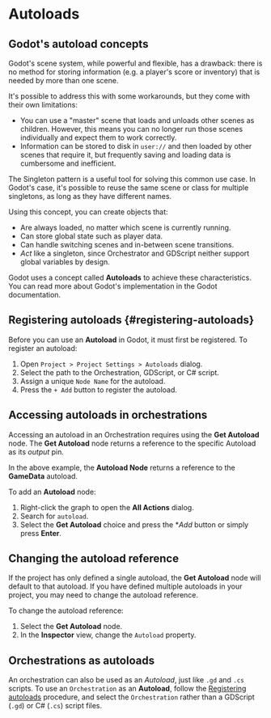 
# Autoloads

## Godot's autoload concepts 

Godot's scene system, while powerful and flexible, has a drawback: there is no method for storing information (e.g. a player's score or inventory) that is needed by more than one scene.

It's possible to address this with some workarounds, but they come with their own limitations:

* You can use a "master" scene that loads and unloads other scenes as children.
However, this means you can no longer run those scenes individually and expect them to work correctly.
* Information can be stored to disk in `user://` and then loaded by other scenes that require it, but frequently saving and loading data is cumbersome and inefficient.

The <ExternalLink href="https://en.wikipedia.org/wiki/Singleton_pattern">Singleton pattern</ExternalLink> is a useful tool for solving this common use case.
In Godot's case, it's possible to reuse the same scene or class for multiple singletons, as long as they have different names.

Using this concept, you can create objects that:

* Are always loaded, no matter which scene is currently running.
* Can store global state such as player data.
* Can handle switching scenes and in-between scene transitions.
* *Act* like a singleton, since Orchestrator and GDScript neither support global variables by design.

Godot uses a concept called **Autoloads** to achieve these characteristics.
You can read more about Godot's implementation in the <ExternalLink href="https://docs.godotengine.org/en/stable/tutorials/scripting/singletons_autoload.html#autoload">Godot documentation</ExternalLink>.

## Registering autoloads {#registering-autoloads}

Before you can use an **Autoload** in Godot, it must first be registered. 
To register an autoload:

1. Open `Project > Project Settings > Autoloads` dialog.
2. Select the path to the Orchestration, GDScript, or C# script.
3. Assign a unique `Node Name` for the autoload.
4. Press the `+ Add` button to register the autoload.

## Accessing autoloads in orchestrations

Accessing an autoload in an Orchestration requires using the **Get Autoload** node.
The **Get Autoload** node returns a reference to the specific Autoload as its *output* pin.

<Figure image="/img/nodes/autoloads/autoload-node-example.png" caption="Example autoload node"></Figure>

In the above example, the **Autoload Node** returns a reference to the **GameData** autoload.

To add an **Autoload** node:

1. Right-click the graph to open the **All Actions** dialog.
2. Search for `autoload`.
3. Select the **Get Autoload** choice and press the **Add* button or simply press **Enter**.

## Changing the autoload reference

If the project has only defined a single autoload, the **Get Autoload** node will default to that autoload.
If you have defined multiple autoloads in your project, you may need to change the autoload reference.

To change the autoload reference:

1. Select the **Get Autoload** node.
2. In the **Inspector** view, change the `Autoload` property.

## Orchestrations as autoloads

An orchestration can also be used as an *Autoload*, just like `.gd` and `.cs` scripts.
To use an `Orchestration` as an **Autoload**, follow the [Registering autoloads](#registering-autoloads) procedure, and select the `Orchestration` rather than a GDScript (`.gd`) or C# (`.cs`) script files.
